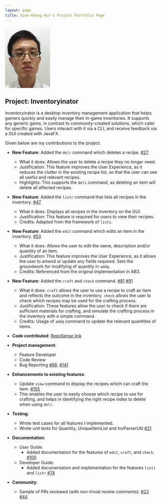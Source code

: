 ```yaml
---
layout: page
title: Siew Kheng Hun's Project Portfolio Page
---
```

<img src="../images/khenghun.png" height=200>

## Project: Inventoryinator

Inventoryinator is a desktop inventory management application that helps gamers quickly and easily manage
their in-game inventories. It supports any generic game, in contrast to community-created solutions,
which cater for specific games. Users interact with it via a CLI, and receive feedback via a GUI created
with JavaFX.

Given below are my contributions to the project.
* **New Feature**: Added the `delr` command which deletes a recipe.
[\#27](https://github.com/AY2021S1-CS2103T-F13-1/tp/pull/27)
  * What it does: Allows the user to delete a recipe they no longer need.
  * Justification: This feature improves the User Experience, as it reduces the clutter in the existing recipe list,
    so that the user can see all useful and relevant recipes.
  * Highlights: This supports the `deli` command, as deleting an item will delete all affected recipes.

* **New Feature**: Added the `listr` command that lists all recipes in the inventory. 
[\#47](https://github.com/AY2021S1-CS2103T-F13-1/tp/pull/47)
  * What it does: Displays all recipes in the inventory on the GUI.
  * Justification: This feature is required for users to view their recipes.
  * Credits: Adapted from the framework of `listi`. 
  
* **New Feature**: Added the `edit` command which edits an item in the inventory. 
[\#53](https://github.com/AY2021S1-CS2103T-F13-1/tp/pull/53)
  * What it does: Allows the user to edit the name, description and/or quantity of an item.
  * Justification: This feature improves the User Experience, as it allows the user to amend or update any fields required.
  Sets the groundwork for modifying of quantity in `addq`. 
  * Credits: Referenced from the original implementation in AB3.
  
* **New Feature**: Added the `craft` and `check` command.
[\#81](https://github.com/AY2021S1-CS2103T-F13-1/tp/pull/81)
[\#91](https://github.com/AY2021S1-CS2103T-F13-1/tp/pull/91)
  * What it does: `craft` allows the user to use a recipe to craft an item and reflects the outcome in the inventory.
    `check` allows the user to check which recipes may be used for the crafting process.
  * Justification: These features allow the user to check if there are sufficient materials for crafting, and simulate
  the crafting process in the inventory with a simple command.
  * Credits: Usage of `addq` command to update the relevant quantities of items. 

* **Code contributed**: [RepoSense link](https://nus-cs2103-ay2021s1.github.io/tp-dashboard/#breakdown=true&search=khenghun&sort=groupTitle&sortWithin=title&since=2020-08-14&timeframe=commit&mergegroup=&groupSelect=groupByRepos&checkedFileTypes=docs~functional-code~test-code~other)

* **Project management**:
  * Feature Developer
  * Code Review
  * Bug Reporting [\#98](https://github.com/AY2021S1-CS2103T-F13-1/tp/pull/98), 
  [\#141](https://github.com/AY2021S1-CS2103T-F13-1/tp/pull/141)
  
* **Enhancements to existing features**:
  * Update `view` command to display the recipes which can craft the item. 
  [\#155](https://github.com/AY2021S1-CS2103T-F13-1/tp/pull/155)
  * This enables the user to easily choose which
  recipe to use for crafting, and helps in identifying the right recipe index to delete when using `delr`.

* **Testing**:
  * Wrote test cases for all features I implemented.
  * Wrote unit tests for Quantity, UniqueItemList and InvParserUtil 
  [\#21](https://github.com/AY2021S1-CS2103T-F13-1/tp/pull/21)                        
  
* **Documentation**:
  * User Guide:
    * Added documentation for the features of `edit`, `craft`, and `check`.
[\#100](https://github.com/AY2021S1-CS2103T-F13-1/tp/pull/100)
  * Developer Guide:
    * Added documentation and implementation for the features `listi` and `listr`
          [\#74](https://github.com/AY2021S1-CS2103T-F13-1/tp/pull/74)
    
* **Community**:
  * Sample of PRs reviewed (with non-trivial review comments): [\#23](https://github.com/AY2021S1-CS2103T-F13-1/tp/pull/23)
  [\#44](https://github.com/AY2021S1-CS2103T-F13-1/tp/pull/44)